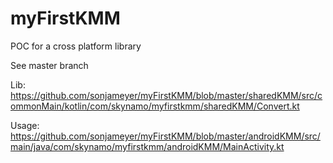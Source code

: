 # myFirstKMM
POC for a cross platform library

See master branch

Lib: https://github.com/sonjameyer/myFirstKMM/blob/master/sharedKMM/src/commonMain/kotlin/com/skynamo/myfirstkmm/sharedKMM/Convert.kt

Usage: https://github.com/sonjameyer/myFirstKMM/blob/master/androidKMM/src/main/java/com/skynamo/myfirstkmm/androidKMM/MainActivity.kt

